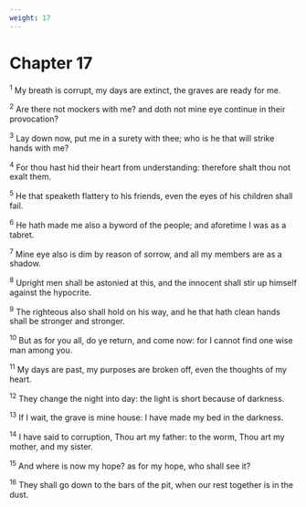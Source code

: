 ```yaml
---
weight: 17
---
```


# Chapter 17

<sup>1</sup> My breath is corrupt, my days are extinct, the graves are ready for me. 

<sup>2</sup> Are there not mockers with me? and doth not mine eye continue in their provocation? 

<sup>3</sup> Lay down now, put me in a surety with thee; who is he that will strike hands with me? 

<sup>4</sup> For thou hast hid their heart from understanding: therefore shalt thou not exalt them. 

<sup>5</sup> He that speaketh flattery to his friends, even the eyes of his children shall fail. 

<sup>6</sup> He hath made me also a byword of the people; and aforetime I was as a tabret. 

<sup>7</sup> Mine eye also is dim by reason of sorrow, and all my members are as a shadow. 

<sup>8</sup> Upright men shall be astonied at this, and the innocent shall stir up himself against the hypocrite. 

<sup>9</sup> The righteous also shall hold on his way, and he that hath clean hands shall be stronger and stronger. 

<sup>10</sup> But as for you all, do ye return, and come now: for I cannot find one wise man among you. 

<sup>11</sup> My days are past, my purposes are broken off, even the thoughts of my heart. 

<sup>12</sup> They change the night into day: the light is short because of darkness. 

<sup>13</sup> If I wait, the grave is mine house: I have made my bed in the darkness. 

<sup>14</sup> I have said to corruption, Thou art my father: to the worm, Thou art my mother, and my sister. 

<sup>15</sup> And where is now my hope? as for my hope, who shall see it? 

<sup>16</sup> They shall go down to the bars of the pit, when our rest together is in the dust. 


